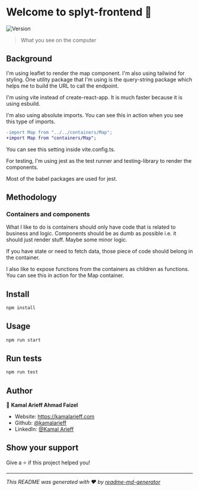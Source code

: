 # Welcome to splyt-frontend 👋
![Version](https://img.shields.io/badge/version-0.0.0-blue.svg?cacheSeconds=2592000)

> What you see on the computer

## Background

I'm using leaflet to render the map component. I'm also using tailwind for styling. One utility package that I'm using is the query-string package which helps me to build the URL to call the endpoint.

I'm using vite instead of create-react-app. It is much faster because it is using esbuild.

I'm also using absolute imports. You can see this in action when you see this type of imports.

```diff
-import Map from "../../containers/Map";
+import Map from "containers/Map";
```

You can see this setting inside vite.config.ts.

For testing, I'm using jest as the test runner and testing-library to render the components.

Most of the babel packages are used for jest.

## Methodology

### Containers and components

What I like to do is containers should only have code that is related to business and logic. Components should be as dumb as possible i.e. it should just render stuff. Maybe some minor logic.

If you have state or need to fetch data, those piece of code should belong in the container.

I also like to expose functions from the containers as children as functions. You can see this in action for the Map container.

## Install

```sh
npm install
```

## Usage

```sh
npm run start
```

## Run tests

```sh
npm run test
```

## Author

👤 **Kamal Arieff Ahmad Faizel**

* Website: https://kamalarieff.com
* Github: [@kamalarieff](https://github.com/kamalarieff)
* LinkedIn: [@Kamal Arieff](https:\/\/www.linkedin.com\/in\/kamal-arieff-ahmad-faizel-058b0a79\/)

## Show your support

Give a ⭐️ if this project helped you!


***
_This README was generated with ❤️ by [readme-md-generator](https://github.com/kefranabg/readme-md-generator)_
